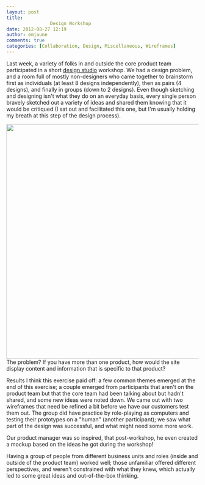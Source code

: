 ```yaml
---
layout: post
title: 
				Design Workshop		
date: 2012-08-27 12:19
author: emjaune
comments: true
categories: [Collaboration, Design, Miscellaneous, Wireframes]
---
```

<span style="font-weight: 400;">Last week, a variety of folks in and outside the core product team participated in a short </span><a href="http://goodkickoffmeetings.com/2010/04/design-studioprototyping-exercise/"><span style="font-weight: 400;">design studio</span></a><span style="font-weight: 400;"> workshop. We had a design problem, and a room full of mostly non-designers who came together to brainstorm first as individuals (at least 8 designs independently), then as pairs (4 designs), and finally in groups (down to 2 designs). Even though sketching and designing isn't what they do on an everyday basis, every single person bravely sketched out a variety of ideas and shared them knowing that it would be critiqued (I sat out and facilitated this one, but I'm usually holding my breath at this step of the design process).</span>

<span style="font-weight: 400;"><img class="alignright wp-image-122 size-large" src="https://ux.happyhippos.ca/wp-content/uploads/2017/11/BESC1-1024x614.jpg" alt="" width="1024" height="614" />The problem? </span><span style="font-weight: 400;">
</span><span style="font-weight: 400;">If you have more than one product, how would the site display content and information that is specific to that product?</span>

<span style="font-weight: 400;">Results</span><span style="font-weight: 400;">
</span><span style="font-weight: 400;">I think this exercise paid off: a few common themes emerged at the end of this exercise; a couple emerged from participants that aren't on the product team but that the core team had been talking about but hadn't shared, and some new ideas were noted down. We came out with two wireframes that need be refined a bit before we have our customers test them out. The group did have practice by role-playing as computers and testing their prototypes on a "human" (another participant); we saw what part of the design was successful, and what might need some more work.</span>

<span style="font-weight: 400;">Our product manager was so inspired, that post-workshop, he even created a mockup based</span><span style="font-weight: 400;"> on the ideas he got during the workshop!</span>

<span style="font-weight: 400;">Having a group of people from different business units and roles (inside and outside of the product team) worked well; those unfamiliar offered different perspectives, and weren't constrained with what they knew, which actually led to some great ideas and out-of-the-box thinking.</span>
